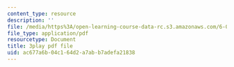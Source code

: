 ```yaml
---
content_type: resource
description: ''
file: /media/https%3A/open-learning-course-data-rc.s3.amazonaws.com/6-0001-introduction-to-computer-science-and-programming-in-python-fall-2016/ac677a6b04c164d2a7abb7adefa21838_lniF6ys2CIk.pdf
file_type: application/pdf
resourcetype: Document
title: 3play pdf file
uid: ac677a6b-04c1-64d2-a7ab-b7adefa21838
---
```

